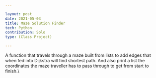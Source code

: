 ```yaml
---

layout: post
date: 2021-05-03
title: Maze Solution Finder
tech: Python
contribution: Solo
type: (Class Project)

---
```


A function that travels through a maze built from lists to add edges that when fed into Dijkstra will find shortest path. And also print a list the coordinates the maze traveller has to pass through to get from start to finish.\
